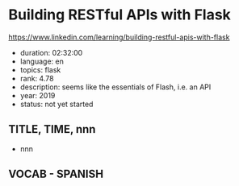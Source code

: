 # Building RESTful APIs with Flask

https://www.linkedin.com/learning/building-restful-apis-with-flask

- duration: 02:32:00
- language: en
- topics: flask
- rank: 4.78
- description: seems like the essentials of Flash, i.e. an API
- year: 2019
- status: not yet started

## TITLE, TIME, nnn

- nnn

## VOCAB - SPANISH

```

```
